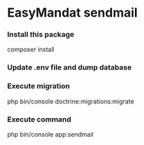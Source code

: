 # EasyMandat sendmail

### Install this package
composer install

### Update .env file and dump database

### Execute migration
php bin/console doctrine:migrations:migrate

### Execute command
php bin/console app:sendmail